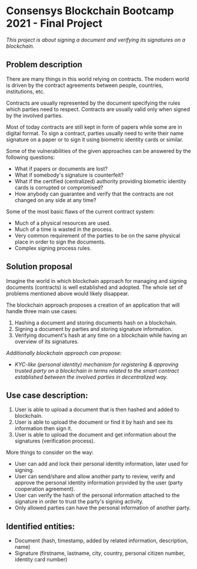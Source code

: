# Consensys Blockchain Bootcamp 2021 - Final Project

*This project is about signing a document and verifying its signatures on a blockchain.*

## Problem description
There are many things in this world relying on contracts. The modern world is driven by the contract agreements between people, countries, institutions, etc.

Contracts are usually represented by the document specifying the rules which parties need to respect. Contracts are usually valid only when signed by the involved parties.

Most of today contracts are still kept in form of papers while some are in digital format.
To sign a contract, parties usually need to write their name signature on a paper or to sign it using biometric identity cards or similar.

Some of the vulnerabilities of the given approaches can be answered by the following questions:
 - What if papers or documents are lost?
 - What if somebody's signature is counterfeit?
 - What if the certified (centralized) authority providing biometric identity cards is corrupted or compromised?
 - How anybody can guarantee and verify that the contracts are not changed on any side at any time?
 
Some of the most basic flaws of the current contract system:
 - Much of a physical resources are used.
 - Much of a time is wasted in the process.
 - Very common requirement of the parties to be on the same physical place in order to sign the documents.
 - Complex signing process rules.
 
## Solution proposal
Imagine the world in which blockchain approach for managing and signing documents (contracts) is well established and adopted. The whole set of problems mentioned above would likely disappear.

The blockchain approach proposes a creation of an application that will handle three  main use cases:
1. Hashing a document and storing documents hash on a blockchain.
2. Signing a document by parties and storing signature information.
3. Verifying document's hash at any time on a blockchain while having an overview of its signatures.

*Additionally blockchain approach can propose:*
 - *KYC-like (personal identity) mechanism for registering & approving trusted party on a blockchain in terms related to the smart contract established between the involved parties in decentralized way.*

## Use case description:
1. User is able to upload a document that is then hashed and added to blockchain.
2. User is able to upload the document or find it by hash and see its information then sign it.
3. User is able to upload the document and get information about the signatures (verification process).

More things to consider on the way:
* User can add and lock their personal identity information, later used for signing.
* User can send/share and allow another party to review, verify and approve the personal identity information provided by the user (party cooperation agreement).
* User can verify the hash of the personal information attached to the signature in order to trust the party's signing activity.
* Only allowed parties can have the personal information of another party.

## Identified entities:
 - Document (hash, timestamp, added by related information, description, name)
 - Signature (firstname, lastname, city, country, personal citizen number, identity card number)

